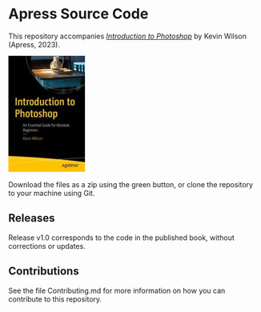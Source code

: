 # Apress Source Code

This repository accompanies [*Introduction to Photoshop*](https://link.springer.com/book/10.1007/978-1-4842-8963-1) by Kevin Wilson (Apress, 2023).

[comment]: #cover
![Cover image](978-1-4842-8962-4.jpg)

Download the files as a zip using the green button, or clone the repository to your machine using Git.

## Releases

Release v1.0 corresponds to the code in the published book, without corrections or updates.

## Contributions

See the file Contributing.md for more information on how you can contribute to this repository.